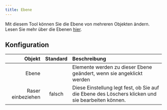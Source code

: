 ```yaml
---
title: Ebene
---
```


Mit diesem Tool können Sie die Ebene von mehreren Objekten ändern. Lesen Sie mehr über die Ebenen [hier](../layers.md).

## Konfiguration

|            Objekt | Standard | Beschreibung                                                                                      |
| -----------------:|:--------:|:------------------------------------------------------------------------------------------------- |
|             Ebene |          | Elemente werden zu dieser Ebene geändert, wenn sie angeklickt werden                              |
| Raser einbeziehen |  falsch  | Diese Einstellung legt fest, ob Sie auf die Ebene des Löschers klicken und sie bearbeiten können. |

